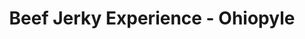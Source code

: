 ---
title: "Beef Jerky Experience - Ohiopyle"
url: /ohiopyle/beef-jerky-experience-ohiopyle/
shop: deli
---